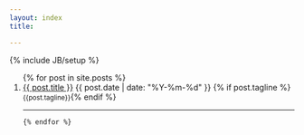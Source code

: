 ```yaml
---
layout: index
title: 

---
```


{% include JB/setup %}


<ol class="index-list">
  {% for post in site.posts %}
  <li><a href="{{ post.url }}">{{ post.title }}</a>  <span class="t-meta">{{ post.date | date: "%Y-%m-%d" }} </span>{% if post.tagline %}<span class="t-slug"><br /><small>{{post.tagline}}</small></span>{% endif %}<hr></li>

    {% endfor %}
</ol>

